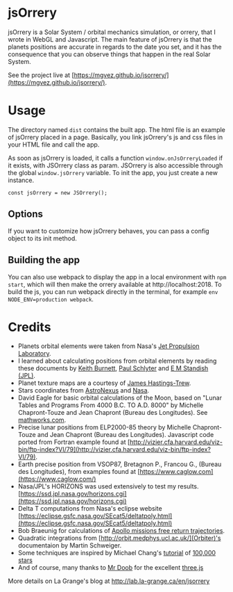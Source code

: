 # jsOrrery

jsOrrery is a Solar System / orbital mechanics simulation, or orrery, that I wrote in WebGL and Javascript. The main feature of jsOrrery is that the planets positions are accurate in regards to the date you set, and it has the consequence that you can observe things that happen in the real Solar System.

See the project live at [https://mgvez.github.io/jsorrery/](https://mgvez.github.io/jsorrery/).

# Usage

The directory named `dist` contains the built app. The html file is an example of jsOrrery placed in a page. Basically, you link jsOrrery's js and css files in your HTML file and call the app.

As soon as jsOrrery is loaded, it calls a function `window.onJsOrreryLoaded` if it exists, with JSOrrery class as param. JSOrrery is also accessible through the global `window.jsOrrery` variable. To init the app, you just create a new instance.

```
const jsOrrery = new JSOrrery();
```

## Options

If you want to customize how jsOrrery behaves, you can pass a config object to its init method.

## Building the app

You can also use webpack to display the app in a local environment with `npm start`, which will then make the orrery available at http://localhost:2018. To build the js, you can run webpack directly in the terminal, for example `env NODE_ENV=production webpack`.

# Credits

* Planets orbital elements were taken from Nasa's [Jet Propulsion Laboratory](http://ssd.jpl.nasa.gov/?planet_pos).
* I learned about calculating positions from orbital elements by reading these documents by [Keith Burnett](http://www.stargazing.net/kepler/ellipse.html), [Paul Schlyter](http://www.stjarnhimlen.se/comp/tutorial.html) and [E M Standish (JPL)](http://ssd.jpl.nasa.gov/txt/aprx_pos_planets.pdf).
* Planet texture maps are a courtesy of [James Hastings-Trew](http://planetpixelemporium.com/planets.html).
* Stars coordinates from [AstroNexus](http://astronexus.com/) and [Nasa](http://heasarc.gsfc.nasa.gov/docs/archive.html).
* David Eagle for basic orbital calculations of the Moon, based on "Lunar Tables and Programs From 4000 B.C. TO A.D. 8000" by Michelle Chapront-Touze and Jean Chapront (Bureau des Longitudes). See [mathworks.com](http://www.mathworks.com/matlabcentral/fileexchange/39130-orbital-elements-of-the-moon).
* Precise lunar positions from ELP2000-85 theory by Michelle Chapront-Touze and Jean Chapront (Bureau des Longitudes). Javascript code ported from Fortran example found at [http://vizier.cfa.harvard.edu/viz-bin/ftp-index?VI/79](http://vizier.cfa.harvard.edu/viz-bin/ftp-index?VI/79).
* Earth precise position from VSOP87, Bretagnon P., Francou G., (Bureau des Longitudes), from examples found at [https://www.caglow.com](https://www.caglow.com/)
* Nasa/JPL's HORIZONS was used extensively to test my results. [https://ssd.jpl.nasa.gov/horizons.cgi](https://ssd.jpl.nasa.gov/horizons.cgi)
* Delta T computations from Nasa's eclipse website [https://eclipse.gsfc.nasa.gov/SEcat5/deltatpoly.html](https://eclipse.gsfc.nasa.gov/SEcat5/deltatpoly.html)
* Bob Braeunig for calculations of [Apollo missions free return trajectories](http://www.braeunig.us/apollo/).
* Quadratic integrations from [http://orbit.medphys.ucl.ac.uk/](Orbiter)'s documentaion by Martin Schweiger.
* Some techniques are inspired by Michael Chang's [tutorial](http://www.html5rocks.com/en/tutorials/casestudies/100000stars/) of [100,000 stars](http://workshop.chromeexperiments.com/stars/)
* And of course, many thanks to [Mr Doob](http://www.mrdoob.com/) for the excellent [three.js](http://threejs.org/)

More details on La Grange's blog at <a href="http://lab.la-grange.ca/en/jsorrery">http://lab.la-grange.ca/en/jsorrery</a>
